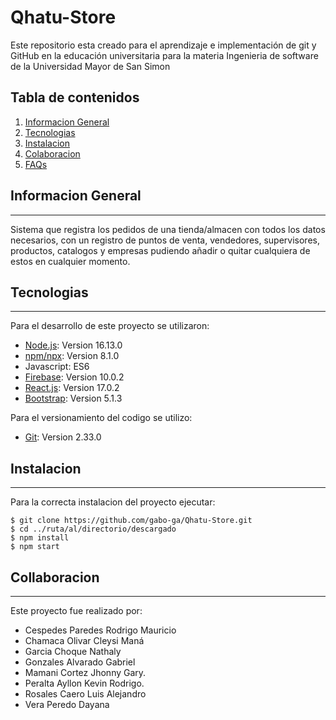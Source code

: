 # Qhatu-Store
Este repositorio esta creado para el aprendizaje e implementación de git y GitHub en la educación universitaria para la materia Ingenieria de software de la Universidad Mayor de San Simon
## Tabla de contenidos
1. [Informacion General](#informacion-general)
2. [Tecnologias](#tecnologias)
3. [Instalacion](#instalacion)
4. [Colaboracion](#colaboracion)
5. [FAQs](#faqs)
## Informacion General
***
Sistema que registra los pedidos de una tienda/almacen con todos los datos necesarios, con un registro de puntos de venta, vendedores, supervisores, productos, catalogos y empresas pudiendo añadir o quitar cualquiera de estos en cualquier momento.
## Tecnologias
***
Para el desarrollo de este proyecto se utilizaron:
* [Node.js](https://nodejs.org/es/): Version 16.13.0
* [npm/npx](https://www.npmjs.com): Version 8.1.0
* Javascript: ES6
* [Firebase](https://firebase.google.com): Version 10.0.2
* [React.js](https://es.reactjs.org): Version 17.0.2
* [Bootstrap](https://getbootstrap.com): Version 5.1.3

Para el versionamiento del codigo se utilizo:
* [Git](https://git-scm.com): Version 2.33.0

## Instalacion
***
Para la correcta instalacion del proyecto ejecutar:
```
$ git clone https://github.com/gabo-ga/Qhatu-Store.git
$ cd ../ruta/al/directorio/descargado
$ npm install
$ npm start
```
## Collaboracion
***
Este proyecto fue realizado por:
* Cespedes Paredes Rodrigo Mauricio
* Chamaca Olivar Cleysi Maná
* Garcia Choque Nathaly
* Gonzales Alvarado Gabriel
* Mamani Cortez Jhonny Gary.
* Peralta Ayllon Kevin Rodrigo.
* Rosales Caero Luis Alejandro
* Vera Peredo Dayana